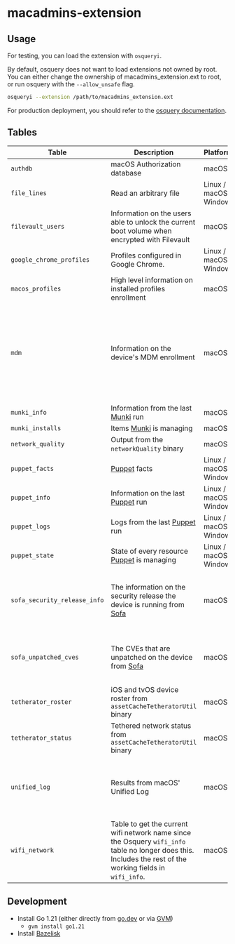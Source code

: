 # macadmins-extension

## Usage

For testing, you can load the extension with `osqueryi`.

By default, osquery does not want to load extensions not owned by root. You can either change the ownership of macadmins_extension.ext to root, or run osquery with the `--allow_unsafe` flag.

```bash
osqueryi --extension /path/to/macadmins_extension.ext
```

For production deployment, you should refer to the [osquery documentation](https://osquery.readthedocs.io/en/stable/deployment/extensions/).

## Tables

| Table                    | Description                                                                                   | Platforms               | Notes                                                                                                                                                                                                                                                                                                                                                                                                                                                                                                                                                                                                                 |
| ------------------------ | --------------------------------------------------------------------------------------------- | ----------------------- | --------------------------------------------------------------------------------------------------------------------------------------------------------------------------------------------------------------------------------------------------------------------------------------------------------------------------------------------------------------------------------------------------------------------------------------------------------------------------------------------------------------------------------------------------------------------------------------------------------------------- |
| `authdb` | macOS Authorization database | macOS | Use the constraint `name` to specify a right name to query, otherwise all rights will be returned. |
| `file_lines`             | Read an arbitrary file                                                                        | Linux / macOS / Windows | Use the constraint `path` and `last` to specify the file to read lines from                                                                                                                                                                                                                                                                                                                                                                                                                                                                                                                                           |
| `filevault_users`        | Information on the users able to unlock the current boot volume when encrypted with Filevault | macOS                   |                                                                                                                                                                                                                                                                                                                                                                                                                                                                                                                                                                                                                       |
| `google_chrome_profiles` | Profiles configured in Google Chrome.                                                         | Linux / macOS / Windows |                                                                                                                                                                                                                                                                                                                                                                                                                                                                                                                                                                                                                       |
| `macos_profiles`         | High level information on installed profiles enrollment                                       | macOS                   |
| `mdm`                    | Information on the device's MDM enrollment                                                    | macOS                   | Code based on work by [Kolide](https://github.com/kolide/launcher). Due to changes in macOS 12.3, the output of `profiles show -type enrollment` can only be generated once a day. If you are running this command with another tool, you should set the `PROFILES_SHOW_ENROLLMENT_CACHE_PATH` environment variable to the path you are caching this. The cache file should be `json` with the keys `dep_capable` and `rate_limited` present, both booleans representing whether the device is capable of DEP enrollment and whether the response from `profiles show -type enrollment` is being rate limited or not. |
| `munki_info`             | Information from the last [Munki](https://github.com/munki/munki) run                         | macOS                   | Code based on work by [Kolide](https://github.com/kolide/launcher)                                                                                                                                                                                                                                                                                                                                                                                                                                                                                                                                                    |
| `munki_installs`         | Items [Munki](https://github.com/munki/munki) is managing                                     | macOS                   | Code based on work by [Kolide](https://github.com/kolide/launcher)                                                                                                                                                                                                                                                                                                                                                                                                                                                                                                                                                    |
| `network_quality`        | Output from the `networkQuality` binary                                                       | macOS                   | This binary is only present on macOS 12                                                                                                                                                                                                                                                                                                                                                                                                                                                                                                                                                                               |
| `puppet_facts`           | [Puppet](https://puppetlabs.com) facts                                                        | Linux / macOS / Windows |                                                                                                                                                                                                                                                                                                                                                                                                                                                                                                                                                                                                                       |
| `puppet_info`            | Information on the last [Puppet](https://puppetlabs.com) run                                  | Linux / macOS / Windows |                                                                                                                                                                                                                                                                                                                                                                                                                                                                                                                                                                                                                       |
| `puppet_logs`            | Logs from the last [Puppet](https://puppetlabs.com) run                                       | Linux / macOS / Windows |                                                                                                                                                                                                                                                                                                                                                                                                                                                                                                                                                                                                                       |
| `puppet_state`           | State of every resource [Puppet](https://puppetlabs.com) is managing                          | Linux / macOS / Windows |                                                                                                                                                                                                                                                                                                                                                                                                                                                                                                                                                                                                                       |
| `sofa_security_release_info` | The information on the security release the device is running from [Sofa](https://sofa.macadmins.io) | macOS                   |                                                                                                                                                                                                                                                                                                                                                                                                                                                       Use the `url` constraint to specify a data source other than `https://sofafeed.macadmins.io/v1/macos_data_feed.json` . By default this table will return vulnerability data for the running operating system. For historical data, use the `os_version` predicate (e.g `select * from sofa_security_release_info where os_version="14.4.0";`)                                                                                                                                                                                                                                                          |
| `sofa_unpatched_cves` | The CVEs that are unpatched on the device from [Sofa](https://sofa.macadmins.io) | macOS                   |                                                                                                                                                                                                                                                                                                                                                                                                                                                       Use the `url` constraint to specify a data source other than `https://sofafeed.macadmins.io/v1/macos_data_feed.json`. By default this table will return all unpatched vulnerability data. For historical data, use the `os_version` predicate (e.g `select * from sofa_unpatched_cves where os_version="14.4.0";`)                                                                                                                                                               |
| `tetherator_roster`            | iOS and tvOS device roster from `assetCacheTetheratorUtil` binary                              | macOS |                                                                                                                                                                                                                                                                                                                                                                                                                                                                                                                                                                                                                       |
| `tetherator_status`            | Tethered network status from `assetCacheTetheratorUtil` binary                              | macOS |                                                                                                                                                                                                                                                                                                                                                                                                                                                                                                                                                                                                                       |
| `unified_log`            | Results from macOS' Unified Log                                                               | macOS                   | Use the constraints `predicate` and `last` to limit the number of results you pull, or this will not be very performant at all. Use `level` with a value of `info` to include info level messages. Use `level` with a value of `debug` to include info and debug level messages. (`select * from unified_log where last="1h" and level="debug" and predicate='processImagePath contains "mdmclient"';`)                                                                                                                                                                                                               |
| `wifi_network` | Table to get the current wifi network name since the Osquery `wifi_info` table no longer does this. Includes the rest of the working fields in `wifi_info`. | macOS | See [osquery issue #8220](https://github.com/osquery/osquery/issues/8220) |

## Development

- Install Go 1.21 (either directly from [go.dev](https://go.dev/dl/) or via [GVM](https://github.com/moovweb/gvm#installing))
  - `gvm install go1.21`
- Install [Bazelisk](https://github.com/bazelbuild/bazelisk/blob/master/README.md)
